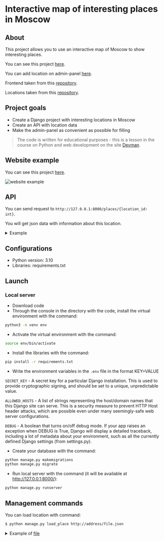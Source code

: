 # Interactive map of interesting places in Moscow

## About
This project allows you to use an interactive map of Moscow to show interesting places.

You can see this project [here](https://etokosmo.pythonanywhere.com/).

You can add location on admin-panel [here](https://etokosmo.pythonanywhere.com/admin/).

Frontend taken from this [repository](https://github.com/devmanorg/where-to-go-frontend).

Locations taken from this [repository](https://github.com/devmanorg/where-to-go-places).

## Project goals

* Create a Django project with interesting locations in Moscow
* Create an API with location data
* Make the admin-panel as convenient as possible for filling

> The code is written for educational purposes - this is a lesson in the course on Python and web development on the site [Devman](https://dvmn.org).

## Website example

You can see this project [here](https://etokosmo.pythonanywhere.com/).

![website example](https://user-images.githubusercontent.com/93794917/180652312-b4e9d5ab-d98f-455c-91bf-53b212a633ff.png)

## API

You can send request to `http://127.0.0.1:8000/places/{location_id: int}`.

You will get json data with information about this location.

<details>
  <summary>Example</summary>

#### Request
`http://127.0.0.1:8000/places/1`

#### Response
```json
{
  "title": "Экскурсионная компания «Легенды Москвы»",
  "imgs": [
    "/media/%D0%AD%D0%BA%D1%81%D0%BA%D1%83%D1%80%D1%81%D0%B8%D0%BE%D0%BD%D0%BD%D0%B0%D1%8F%20%D0%BA%D0%BE%D0%BC%D0%BF%D0%B0%D0%BD%D0%B8%D1%8F%20%C2%AB%D0%9B%D0%B5%D0%B3%D0%B5%D0%BD%D0%B4%D1%8B%20%D0%9C%D0%BE%D1%81%D0%BA%D0%B2%D1%8B%C2%BB/4f793576c79c1cbe68b73800ae06f06f.jpg",
    "/media/%D0%AD%D0%BA%D1%81%D0%BA%D1%83%D1%80%D1%81%D0%B8%D0%BE%D0%BD%D0%BD%D0%B0%D1%8F%20%D0%BA%D0%BE%D0%BC%D0%BF%D0%B0%D0%BD%D0%B8%D1%8F%20%C2%AB%D0%9B%D0%B5%D0%B3%D0%B5%D0%BD%D0%B4%D1%8B%20%D0%9C%D0%BE%D1%81%D0%BA%D0%B2%D1%8B%C2%BB/7a7631bab8af3e340993a6fb1ded3e73.jpg",
    "/media/%D0%AD%D0%BA%D1%81%D0%BA%D1%83%D1%80%D1%81%D0%B8%D0%BE%D0%BD%D0%BD%D0%B0%D1%8F%20%D0%BA%D0%BE%D0%BC%D0%BF%D0%B0%D0%BD%D0%B8%D1%8F%20%C2%AB%D0%9B%D0%B5%D0%B3%D0%B5%D0%BD%D0%B4%D1%8B%20%D0%9C%D0%BE%D1%81%D0%BA%D0%B2%D1%8B%C2%BB/a55cbc706d764c1764dfccf832d50541.jpg",
    "/media/%D0%AD%D0%BA%D1%81%D0%BA%D1%83%D1%80%D1%81%D0%B8%D0%BE%D0%BD%D0%BD%D0%B0%D1%8F%20%D0%BA%D0%BE%D0%BC%D0%BF%D0%B0%D0%BD%D0%B8%D1%8F%20%C2%AB%D0%9B%D0%B5%D0%B3%D0%B5%D0%BD%D0%B4%D1%8B%20%D0%9C%D0%BE%D1%81%D0%BA%D0%B2%D1%8B%C2%BB/65153b5c595345713f812d1329457b54.jpg",
    "/media/%D0%AD%D0%BA%D1%81%D0%BA%D1%83%D1%80%D1%81%D0%B8%D0%BE%D0%BD%D0%BD%D0%B0%D1%8F%20%D0%BA%D0%BE%D0%BC%D0%BF%D0%B0%D0%BD%D0%B8%D1%8F%20%C2%AB%D0%9B%D0%B5%D0%B3%D0%B5%D0%BD%D0%B4%D1%8B%20%D0%9C%D0%BE%D1%81%D0%BA%D0%B2%D1%8B%C2%BB/0a79676b3d5e3b394717b4bf2e610a57.jpg",
    "/media/%D0%AD%D0%BA%D1%81%D0%BA%D1%83%D1%80%D1%81%D0%B8%D0%BE%D0%BD%D0%BD%D0%B0%D1%8F%20%D0%BA%D0%BE%D0%BC%D0%BF%D0%B0%D0%BD%D0%B8%D1%8F%20%C2%AB%D0%9B%D0%B5%D0%B3%D0%B5%D0%BD%D0%B4%D1%8B%20%D0%9C%D0%BE%D1%81%D0%BA%D0%B2%D1%8B%C2%BB/1e27f507cb72e76b604adbe5e7b5f315.jpg"
  ],
  "description_short": "Неважно, живёте ли вы в Москве всю жизнь или впервые оказались в столице, составить ёмкий, познавательный и впечатляющий маршрут по городу — творческая и непростая задача. И её с удовольствием берёт на себя экскурсионная компания «Легенды Москвы»!",
  "description_long": "&lt;p&gt;Экскурсия от компании &amp;laquo;Легенды Москвы&amp;raquo; &amp;mdash; простой, удобный и приятный способ познакомиться с городом или освежить свои чувства к нему. Что выберете вы &amp;mdash; классическую или необычную экскурсию, пешую прогулку или путешествие по городу на автобусе? Любые варианты можно скомбинировать в уникальный маршрут и создать собственную индивидуальную &lt;strong&gt;экскурсионную программу&lt;/strong&gt;.&lt;/p&gt;\r\n&lt;p&gt;Компания &amp;laquo;Легенды Москвы&amp;raquo; сотрудничает с аккредитованными экскурсоводами и тщательно следит за качеством экскурсий и сервиса. Автобусные экскурсии проводятся на комфортабельном современном транспорте. Для вашего удобства вы можете заранее забронировать конкретное место в автобусе &amp;mdash; это делает посадку организованной и понятной.&lt;/p&gt;\r\n&lt;p&gt;По любым вопросам вы можете круглосуточно обратиться по телефонам горячей линии.&lt;/p&gt;\r\n&lt;p&gt;Подробности узнавайте &lt;a class=\"\\&amp;quot;external-link\\&amp;quot;\" href=\"\\&amp;quot;https:/moscowlegends.ru\" target=\"\\&amp;quot;_blank\\&amp;quot;\"&gt;на сайте&lt;/a&gt;. За обновлениями удобно следить &lt;a class=\"\\&amp;quot;external-link\\&amp;quot;\" href=\"\\&amp;quot;https:/vk.com/legends_of_moscow\" target=\"\\&amp;quot;_blank\\&amp;quot;\"&gt;&amp;laquo;ВКонтакте&amp;raquo;&lt;/a&gt;, &lt;a class=\"\\&amp;quot;external-link\\&amp;quot;\" href=\"\\&amp;quot;https:/www.facebook.com/legendsofmoscow?ref=bookmarks\" target=\"\\&amp;quot;_blank\\&amp;quot;\"&gt;в Facebook&lt;/a&gt;.&lt;/p&gt;",
  "coordinates": {
    "lng": 37.64912239999976,
    "lat": 55.77754550000014
  }
}
```
</details>

## Configurations

* Python version: 3.10
* Libraries: requirements.txt

## Launch

### Local server

- Download code
- Through the console in the directory with the code, install the virtual environment with the command:
```bash
python3 -m venv env
```

- Activate the virtual environment with the command:
```bash
source env/bin/activate
```

- Install the libraries with the command:
```bash
pip install -r requirements.txt
```

- Write the environment variables in the `.env` file in the format KEY=VALUE

`SECRET_KEY` - A secret key for a particular Django installation. This is used to provide cryptographic signing, and should be set to a unique, unpredictable value.

`ALLOWED_HOSTS` - A list of strings representing the host/domain names that this Django site can serve. This is a security measure to prevent HTTP Host header attacks, which are possible even under many seemingly-safe web server configurations.

`DEBUG` - A boolean that turns on/off debug mode. If your app raises an exception when DEBUG is True, Django will display a detailed traceback, including a lot of metadata about your environment, such as all the currently defined Django settings (from settings.py).

- Create your database with the command:
```bash
python manage.py makemigrations
python manage.py migrate
```

- Run local server with the command (it will be available at http://127.0.0.1:8000/):
```bash
python manage.py runserver
```

## Management commands
You can load location with command:
```bash
$ python manage.py load_place http://address/file.json
```
<details>
  <summary>Example of <a href="https://raw.githubusercontent.com/devmanorg/where-to-go-places/master/places/%D0%90%D0%BD%D1%82%D0%B8%D0%BA%D0%B0%D1%84%D0%B5%20Bizone.json">file</a></summary>

```json
{
    "title": "Антикафе Bizone",
    "imgs": [
        "https://raw.githubusercontent.com/devmanorg/where-to-go-places/master/media/1f09226ae0edf23d20708b4fcc498ffd.jpg",
        "https://raw.githubusercontent.com/devmanorg/where-to-go-places/master/media/6e1c15fd7723e04e73985486c441e061.jpg",
        "https://raw.githubusercontent.com/devmanorg/where-to-go-places/master/media/be067a44fb19342c562e9ffd815c4215.jpg",
        "https://raw.githubusercontent.com/devmanorg/where-to-go-places/master/media/f6148bf3acf5328347f2762a1a674620.jpg",
        "https://raw.githubusercontent.com/devmanorg/where-to-go-places/master/media/b896253e3b4f092cff47a02885450b5c.jpg",
        "https://raw.githubusercontent.com/devmanorg/where-to-go-places/master/media/605da4a5bc8fd9a748526bef3b02120f.jpg"
    ],
    "description_short": "Настольные и компьютерные игры, виртуальная реальность и насыщенная программа мероприятий — новое антикафе Bizone предлагает два уровня удовольствий для вашего уединённого отдыха или радостных встреч с родными, друзьями, коллегами.",
    "description_long": "<p>Рядом со станцией метро «Войковская» открылось антикафе Bizone, в котором создание качественного отдыха стало делом жизни для всей команды. Создатели разделили пространство на две зоны, одна из которых доступна для всех посетителей, вторая — только для совершеннолетних гостей.</p><p>В Bizone вы платите исключительно за время посещения. В стоимость уже включены напитки, сладкие угощения, библиотека комиксов, большая коллекция популярных настольных и видеоигр. Также вы можете арендовать ВИП-зал для большой компании и погрузиться в мир виртуальной реальности с помощью специальных очков от топового производителя.</p><p>В течение недели организаторы проводят разнообразные встречи для меломанов и киноманов. Также можно присоединиться к английскому разговорному клубу или посетить образовательные лекции и мастер-классы. Летом организаторы запускают марафон настольных игр. Каждый день единомышленники собираются, чтобы порубиться в «Мафию», «Имаджинариум», Codenames, «Манчкин», Ticket to ride, «БЭНГ!» или «Колонизаторов». Точное расписание игр ищите в группе антикафе <a class=\"external-link\" href=\"https://vk.com/anticafebizone\" target=\"_blank\">«ВКонтакте»</a>.</p><p>Узнать больше об антикафе Bizone и забронировать стол вы можете <a class=\"external-link\" href=\"http://vbizone.ru/\" target=\"_blank\">на сайте</a> и <a class=\"external-link\" href=\"https://www.instagram.com/anticafe.bi.zone/\" target=\"_blank\">в Instagram</a>.</p>",
    "coordinates": {
        "lng": "37.50169",
        "lat": "55.816591"
    }
}
```
</details>
